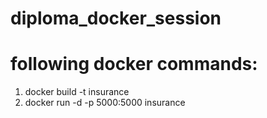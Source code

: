 # diploma_docker_session

# following docker commands:
1. docker build -t insurance
2. docker run -d -p 5000:5000 insurance

